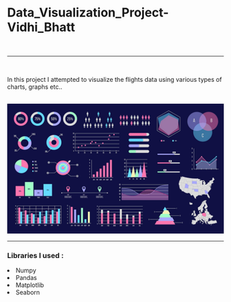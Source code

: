 # Data_Visualization_Project-Vidhi_Bhatt
<br>
<hr>
<br>
<p> In this project I attempted to visualize the flights data using various types of charts, graphs etc..</p>
<br>
<img src="https://github.com/VidhiBhatt01/Data_Visualization_Project-Vidhi_Bhatt/blob/main/Img.jpg">
<br>
<hr>
<h3> Libraries I used :</h3>
<li>Numpy</li>
<li>Pandas</li>
<li>Matplotlib</li>
<li>Seaborn</li>
